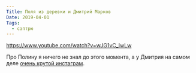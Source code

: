 ```yaml
---
Title: Поля из деревки и Дмитрий Марков
Date: 2019-04-01
Tags:
  - саптрю
---
```


https://www.youtube.com/watch?v=wJG1vC_IwLw

Про Полину я ничего не знал до этого момента, а у Дмитрия на самом деле [очень крутой инстаграм](https://www.instagram.com/dcim.ru/).